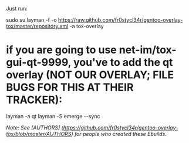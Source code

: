 Just run:
    
  sudo su
  layman -f -o https://raw.github.com/fr0stycl34r/gentoo-overlay-tox/master/repository.xml -a tox-overlay
  # if you are going to use net-im/tox-gui-qt-9999, you've to add the qt overlay (NOT OUR OVERLAY; FILE BUGS FOR THIS AT THEIR TRACKER):
  layman -a qt
  layman -S
  emerge --sync

*Note: See [AUTHORS] (https://github.com/fr0stycl34r/gentoo-overlay-tox/blob/master/AUTHORS) for people who created these Ebuilds.*
